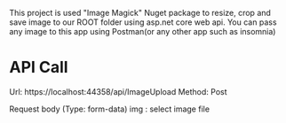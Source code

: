This project is used "Image Magick" Nuget package to resize, crop and save image to our ROOT folder using asp.net core web api.
You can pass any image to this app using Postman(or any other app such as insomnia)

API Call
===================================
Url: https://localhost:44358/api/ImageUpload
Method: Post

Request body (Type: form-data)
img : select image file